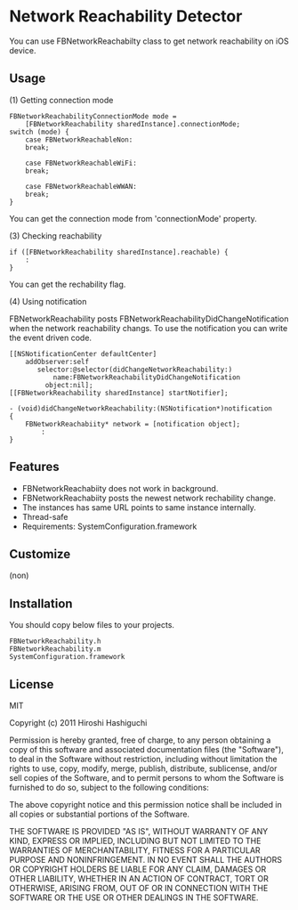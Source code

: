 Network Reachability Detector
=============================

You can use FBNetworkReachabilty class to get network reachability on iOS device.


Usage
-----

(1) Getting connection mode

	FBNetworkReachabilityConnectionMode mode =
		[FBNetworkReachability sharedInstance].connectionMode;
	switch (mode) {
		case FBNetworkReachableNon:
		break;

		case FBNetworkReachableWiFi:
		break;

		case FBNetworkReachableWWAN:
		break;
	}

You can get the connection mode from 'connectionMode' property.


(3) Checking reachability

	if ([FBNetworkReachability sharedInstance].reachable) {
		:
	}

You can get the rechability flag.


(4) Using notification

FBNetworkReachability posts FBNetworkReachabilityDidChangeNotification when the network reachability changs. To use the notification you can write the event driven code.

	[[NSNotificationCenter defaultCenter]
		addObserver:self
		   selector:@selector(didChangeNetworkReachability:)
		       name:FBNetworkReachabilityDidChangeNotification
		     object:nil];
	[[FBNetworkReachability sharedInstance] startNotifier];

	- (void)didChangeNetworkReachability:(NSNotification*)notification
	{
		FBNetworkReachabiity* network = [notification object];
			:
	}


Features
--------
- FBNetworkReachabiity does not work in background.
- FBNetworkReachabiity posts the newest network rechability change.
- The instances has same URL points to same instance internally.
- Thread-safe
- Requirements: SystemConfiguration.framework

Customize
---------

(non)


Installation
-----------

You should copy below files to your projects.

	FBNetworkReachability.h
	FBNetworkReachability.m
	SystemConfiguration.framework


License
-------
MIT

Copyright (c) 2011 Hiroshi Hashiguchi

Permission is hereby granted, free of charge, to any person obtaining a copy
of this software and associated documentation files (the "Software"), to deal
in the Software without restriction, including without limitation the rights
to use, copy, modify, merge, publish, distribute, sublicense, and/or sell
copies of the Software, and to permit persons to whom the Software is
furnished to do so, subject to the following conditions:

The above copyright notice and this permission notice shall be included in
all copies or substantial portions of the Software.

THE SOFTWARE IS PROVIDED "AS IS", WITHOUT WARRANTY OF ANY KIND, EXPRESS OR
IMPLIED, INCLUDING BUT NOT LIMITED TO THE WARRANTIES OF MERCHANTABILITY,
FITNESS FOR A PARTICULAR PURPOSE AND NONINFRINGEMENT. IN NO EVENT SHALL THE
AUTHORS OR COPYRIGHT HOLDERS BE LIABLE FOR ANY CLAIM, DAMAGES OR OTHER
LIABILITY, WHETHER IN AN ACTION OF CONTRACT, TORT OR OTHERWISE, ARISING FROM,
OUT OF OR IN CONNECTION WITH THE SOFTWARE OR THE USE OR OTHER DEALINGS IN
THE SOFTWARE.

